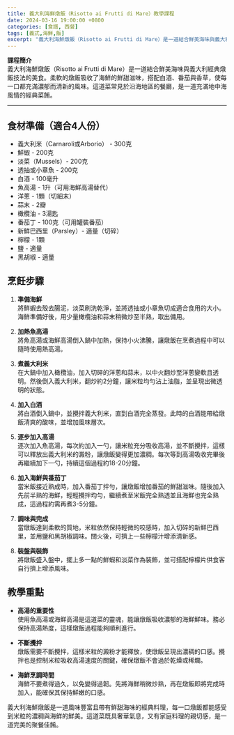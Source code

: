 ```yaml
---
title: 義大利海鮮燉飯（Risotto ai Frutti di Mare）教學課程
date: 2024-03-16 19:00:00 +0800
categories: [食譜, 西餐]
tags: [義式,海鮮,飯] 
excerpt: "義大利海鮮燉飯（Risotto ai Frutti di Mare）是一道結合鮮美海味與義大利經典燉飯技法的美食。柔軟的燉飯吸收了海鮮的鮮甜滋味，搭配白酒、番茄與香草，使每一口都充滿濃郁而清新的風味。這道菜常見於沿海地區的餐廳，是一道充滿地中海風情的經典菜餚"
---
```


**課程簡介**  
義大利海鮮燉飯（Risotto ai Frutti di Mare）是一道結合鮮美海味與義大利經典燉飯技法的美食。柔軟的燉飯吸收了海鮮的鮮甜滋味，搭配白酒、番茄與香草，使每一口都充滿濃郁而清新的風味。這道菜常見於沿海地區的餐廳，是一道充滿地中海風情的經典菜餚。

---

## 食材準備（適合4人份）

- 義大利米（Carnaroli或Arborio） - 300克  
- 鮮蝦 - 200克  
- 淡菜（Mussels）- 200克  
- 透抽或小章魚 - 200克  
- 白酒 - 100毫升  
- 魚高湯 - 1升（可用海鮮高湯替代）  
- 洋蔥 - 1顆（切細末）  
- 蒜末 - 2瓣  
- 橄欖油 - 3湯匙  
- 番茄丁 - 100克（可用罐裝番茄）  
- 新鮮巴西里（Parsley）- 適量（切碎）  
- 檸檬 - 1顆  
- 鹽 - 適量  
- 黑胡椒 - 適量  

## 烹飪步驟

1. **準備海鮮**  
   將鮮蝦去殼去腸泥，淡菜刷洗乾淨，並將透抽或小章魚切成適合食用的大小。海鮮準備好後，用少量橄欖油和蒜末稍微炒至半熟，取出備用。

2. **加熱魚高湯**  
   將魚高湯或海鮮高湯倒入鍋中加熱，保持小火沸騰，讓燉飯在烹煮過程中可以隨時使用熱高湯。

3. **煮義大利米**  
   在大鍋中加入橄欖油，加入切碎的洋蔥和蒜末，以中火翻炒至洋蔥變軟且透明。然後倒入義大利米，翻炒約2分鐘，讓米粒均勻沾上油脂，並呈現出微透明的狀態。

4. **加入白酒**  
   將白酒倒入鍋中，並攪拌義大利米，直到白酒完全蒸發。此時的白酒能帶給燉飯清爽的酸味，並增加風味層次。

5. **逐步加入高湯**  
   逐次加入魚高湯，每次約加入一勺，讓米粒充分吸收高湯，並不斷攪拌，這樣可以釋放出義大利米的澱粉，讓燉飯變得更加濃稠。每次等到高湯吸收完畢後再繼續加下一勺，持續這個過程約18-20分鐘。

6. **加入海鮮與番茄丁**  
   當米飯接近熟成時，加入番茄丁拌勻，讓燉飯增加番茄的鮮甜滋味。隨後加入先前半熟的海鮮，輕輕攪拌均勻，繼續煮至米飯完全熟透並且海鮮也完全熟成，這過程約需再煮3-5分鐘。

7. **調味與完成**  
   當燉飯達到柔軟的質地，米粒依然保持輕微的咬感時，加入切碎的新鮮巴西里，並用鹽和黑胡椒調味。關火後，可擠上一些檸檬汁增添清新感。

8. **裝盤與裝飾**  
   將燉飯盛入盤中，擺上多一點的鮮蝦和淡菜作為裝飾，並可搭配檸檬片供食客自行擠上增添風味。

## 教學重點

- **高湯的重要性**  
  使用魚高湯或海鮮高湯是這道菜的靈魂，能讓燉飯吸收濃郁的海鮮鮮味。務必保持高湯熱度，這樣燉飯過程能夠順利進行。

- **不斷攪拌**  
  燉飯需要不斷攪拌，這樣米粒的澱粉才能釋放，使燉飯呈現出濃稠的口感。攪拌也是控制米粒吸收高湯速度的關鍵，確保燉飯不會過於乾燥或稀爛。

- **海鮮烹調時間**  
  海鮮不要煮得過久，以免變得過韌。先將海鮮稍微炒熟，再在燉飯即將完成時加入，能確保其保持鮮嫩的口感。

義大利海鮮燉飯是一道風味豐富且帶有鮮甜海味的經典料理，每一口燉飯都能感受到米粒的濃稠與海鮮的鮮美。這道菜既具奢華氣息，又有家庭料理的親切感，是一道完美的聚餐佳餚。
